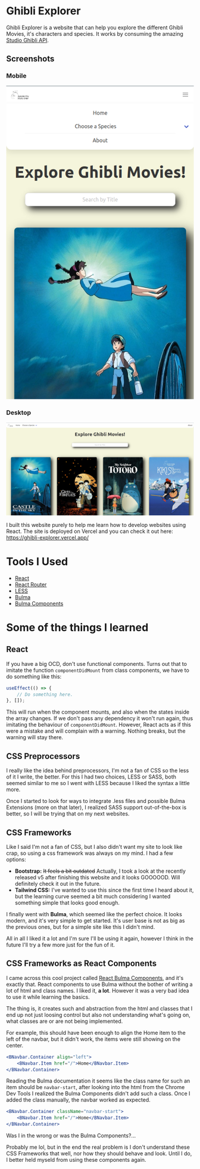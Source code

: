 # Ghibli Explorer

Ghibli Explorer is a website that can help you explore the different Ghibli Movies, it's characters and species. It works by consuming the amazing [Studio Ghibli API](https://ghibliapi.herokuapp.com/#section/Studio-Ghibli-API).

## Screenshots

### Mobile

![Mobile screenshot](./assets/mobile.png)

### Desktop

![Desktop screenshot](./assets/dekstop.png)

I built this website purely to help me learn how to develop websites using React.
The site is deployed on Vercel and you can check it out here: https://ghibli-explorer.vercel.app/

# Tools I Used

-   [React](https://www.reactjs.org)
-   [React Router](https://v5.reactrouter.com/)
-   [LESS](https://lesscss.org/)
-   [Bulma](https://bulma.io/)
-   [Bulma Components](https://github.com/couds/react-bulma-components)

# Some of the things I learned

## React

If you have a big OCD, don't use functional components. Turns out that to imitate the function `componentDidMount` from class components, we have to do something like this:

```javascript
useEffect(() => {
	// Do something here.
}, []);
```

This will run when the component mounts, and also when the states inside the array changes. If we don't pass any dependency it won't run again, thus imitating the behaviour of `componentDidMount`. However, React acts as if this were a mistake and will complain with a warning. Nothing breaks, but the warning will stay there.

## CSS Preprocessors

I really like the idea behind preprocessors, I'm not a fan of CSS so the less of it I write, the better. For this I had two choices, LESS or SASS, both seemed similar to me so I went with LESS because I liked the syntax a little more.

Once I started to look for ways to integrate .less files and possible Bulma Extensions (more on that later), I realized SASS support out-of-the-box is better, so I will be trying that on my next websites.

## CSS Frameworks

Like I said I'm not a fan of CSS, but I also didn't want my site to look like crap, so using a css framework was always on my mind. I had a few options:

-   **Bootstrap:** ~~It feels a bit outdated~~ Actually, I took a look at the recently released v5 after finishing this website and it looks GOOOOOD. Will definitely check it out in the future.
-   **Tailwind CSS:** I've wanted to use this since the first time I heard about it, but the learning curve seemed a bit much considering I wanted something simple that looks good enough.

I finally went with **Bulma**, which seemed like the perfect choice. It looks modern, and it's very simple to get started. It's user base is not as big as the previous ones, but for a simple site like this I didn't mind.

All in all I liked it a lot and I'm sure I'll be using it again, however I think in the future I'll try a few more just for the fun of it.

## CSS Frameworks as React Components

I came across this cool project called [React Bulma Components](https://github.com/couds/react-bulma-components), and it's exactly that. React components to use Bulma without the bother of writing a lot of html and class names. I liked it, **a lot**. However it was a very bad idea to use it while learning the basics.

The thing is, it creates such and abstraction from the html and classes that I end up not just loosing control but also not understanding what's going on, what classes are or are not being implemented.

For example, this should have been enough to align the Home item to the left of the navbar, but it didn't work, the items were still showing on the center.

```jsx
<BNavbar.Container align="left">
	<BNavbar.Item href="/">Home</BNavbar.Item>
</BNavbar.Container>
```

Reading the Bulma documentation it seems like the class name for such an item should be `navbar-start`, after looking into the html from the Chrome Dev Tools I realized the Bulma Components didn't add such a class. Once I added the class manually, the navbar worked as expected.

```jsx
<BNavbar.Container className="navbar-start">
	<BNavbar.Item href="/">Home</BNavbar.Item>
</BNavbar.Container>
```

Was I in the wrong or was the Bulma Components?...

Probably me lol, but in the end the real problem is I don't understand these CSS Frameworks that well, nor how they should behave and look. Until I do, I better held myseld from using these components again.
